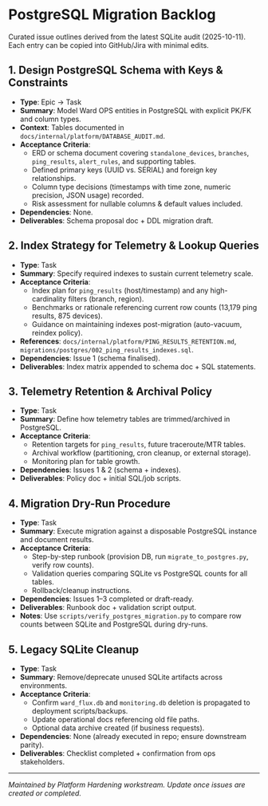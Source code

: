 # PostgreSQL Migration Backlog

Curated issue outlines derived from the latest SQLite audit (2025-10-11). Each entry can be copied into GitHub/Jira with minimal edits.

## 1. Design PostgreSQL Schema with Keys & Constraints
- **Type**: Epic → Task
- **Summary**: Model Ward OPS entities in PostgreSQL with explicit PK/FK and column types.
- **Context**: Tables documented in `docs/internal/platform/DATABASE_AUDIT.md`.
- **Acceptance Criteria**:
  - ERD or schema document covering `standalone_devices`, `branches`, `ping_results`, `alert_rules`, and supporting tables.
  - Defined primary keys (UUID vs. SERIAL) and foreign key relationships.
  - Column type decisions (timestamps with time zone, numeric precision, JSON usage) recorded.
  - Risk assessment for nullable columns & default values included.
- **Dependencies**: None.
- **Deliverables**: Schema proposal doc + DDL migration draft.

## 2. Index Strategy for Telemetry & Lookup Queries
- **Type**: Task
- **Summary**: Specify required indexes to sustain current telemetry scale.
- **Acceptance Criteria**:
  - Index plan for `ping_results` (host/timestamp) and any high-cardinality filters (branch, region).
  - Benchmarks or rationale referencing current row counts (13,179 ping results, 875 devices).
  - Guidance on maintaining indexes post-migration (auto-vacuum, reindex policy).
- **References**: `docs/internal/platform/PING_RESULTS_RETENTION.md`, `migrations/postgres/002_ping_results_indexes.sql`.
- **Dependencies**: Issue 1 (schema finalised).
- **Deliverables**: Index matrix appended to schema doc + SQL statements.

## 3. Telemetry Retention & Archival Policy
- **Type**: Task
- **Summary**: Define how telemetry tables are trimmed/archived in PostgreSQL.
- **Acceptance Criteria**:
  - Retention targets for `ping_results`, future traceroute/MTR tables.
  - Archival workflow (partitioning, cron cleanup, or external storage).
  - Monitoring plan for table growth.
- **Dependencies**: Issues 1 & 2 (schema + indexes).
- **Deliverables**: Policy doc + initial SQL/job scripts.

## 4. Migration Dry-Run Procedure
- **Type**: Task
- **Summary**: Execute migration against a disposable PostgreSQL instance and document results.
- **Acceptance Criteria**:
  - Step-by-step runbook (provision DB, run `migrate_to_postgres.py`, verify row counts).
  - Validation queries comparing SQLite vs PostgreSQL counts for all tables.
  - Rollback/cleanup instructions.
- **Dependencies**: Issues 1–3 completed or draft-ready.
- **Deliverables**: Runbook doc + validation script output.
- **Notes**: Use `scripts/verify_postgres_migration.py` to compare row counts between SQLite and PostgreSQL during dry-runs.

## 5. Legacy SQLite Cleanup
- **Type**: Task
- **Summary**: Remove/deprecate unused SQLite artifacts across environments.
- **Acceptance Criteria**:
  - Confirm `ward_flux.db` and `monitoring.db` deletion is propagated to deployment scripts/backups.
  - Update operational docs referencing old file paths.
  - Optional data archive created (if business requests).
- **Dependencies**: None (already executed in repo; ensure downstream parity).
- **Deliverables**: Checklist completed + confirmation from ops stakeholders.

---

*Maintained by Platform Hardening workstream. Update once issues are created or completed.*
